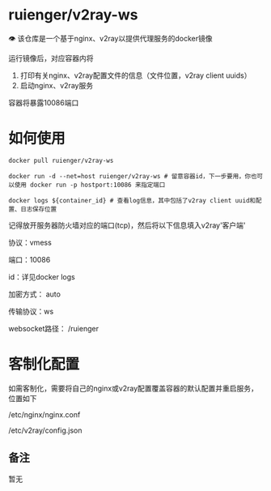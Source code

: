 # ruienger/v2ray-ws

👁 该仓库是一个基于nginx、v2ray以提供代理服务的docker镜像

运行镜像后，对应容器内将

1. 打印有关nginx、v2ray配置文件的信息（文件位置，v2ray client uuids）
2. 启动nginx、v2ray服务

容器将暴露10086端口

# 如何使用

`docker pull ruienger/v2ray-ws`

`docker run -d --net=host ruienger/v2ray-ws # 留意容器id，下一步要用，你也可以使用 docker run -p hostport:10086 来指定端口`

`docker logs ${container_id} # 查看log信息，其中包括了v2ray client uuid和配置、日志保存位置`

记得放开服务器防火墙对应的端口(tcp)，然后将以下信息填入v2ray'客户端'

协议：vmess

端口：10086

id：详见docker logs

加密方式： auto

传输协议：ws

websocket路径： /ruienger

# 客制化配置

如需客制化，需要将自己的nginx或v2ray配置覆盖容器的默认配置并重启服务，位置如下

/etc/nginx/nginx.conf

/etc/v2ray/config.json

## 备注

暂无
